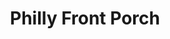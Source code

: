 ---
pid: lll10
title: Philly Front Porch
location_transcription: North Philly (and all over!)
coordinates: "[-75.154148127173, 39.995731085977]"
zipcode: '19123'
gen_neighborhood: North Philadelphia
neighborhood: Northern Liberties,Loft District
outside_phl: 
age: '61'
age_range: 60-69
instagram: 
image_file_name: lll_10.jpg
proposal_transcription: |-
  Build a front porch (or several) w/ representatives from all neighborhoods.
  races, classes: genders, etc. etc. etc. religions

  Have art work representative of all neighborhoods!!!
topic: Gender Identity,Inclusivity,Neighborhoods,Religion,Unity,Race Ethnicity
topic_summary: 0, 0, 0, 0, 0, 0, 0
type: Infrastructure,Space,Sculpture Statue
keywords_other: Front porch, representation
credit: Chrisay Kind
image_labels: 
twitter: 
facebook: 
permalink: "/monuments/lll10/"
layout: item-page
---